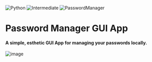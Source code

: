 ![Python](https://img.shields.io/badge/Python-3776AB.svg?style=flat&logo=Python&logoColor=white)
![Intermediate](https://img.shields.io/badge/-Intermediate-important?style=flat&logo=Python&logoColor=white)
![PasswordManager](https://img.shields.io/badge/Password%20Manager%20GUI%20App-important?style=flat)

# Password Manager GUI App
#### A simple, esthetic GUI App for managing your passwords locally.

![image](https://github.com/YJ-928/Py_Intermediate-Password-Manager-GUI-App/assets/68319416/aa9b23b4-f164-4acd-9296-bb6994b6d4d1)
